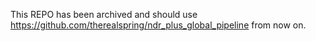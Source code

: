 This REPO has been archived and should use https://github.com/therealspring/ndr_plus_global_pipeline from now on.
